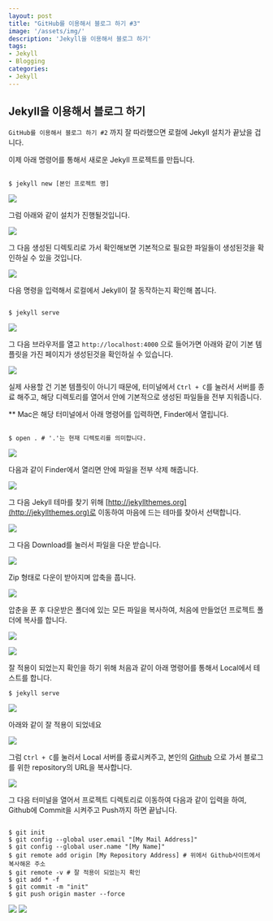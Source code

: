 ```yaml
---
layout: post
title: "GitHub를 이용해서 블로그 하기 #3"
image: '/assets/img/'
description: 'Jekyll을 이용해서 블로그 하기'
tags:
- Jekyll
- Blogging
categories:
- Jekyll
---
```


## Jekyll을 이용해서 블로그 하기

`GitHub를 이용해서 블로그 하기 #2` 까지 잘 따라했으면 로컬에 Jekyll 설치가 끝났을 겁니다.


이제 아래 명령어를 통해서 새로운 Jekyll 프로젝트를 만듭니다.


```

$ jekyll new [본인 프로젝트 명]

```

![](https://cdn-images-1.medium.com/max/800/1*-Bke4HqcrlYotTzilLl9ew.png)

그럼 아래와 같이 설치가 진행될것입니다.

![](https://cdn-images-1.medium.com/max/1200/1*WlQz9z6BihM0BGjYimIRDg.png)

그 다음 생성된 디렉토리로 가서 확인해보면 기본적으로 필요한 파일들이 생성된것을 확인하실 수 있을 것입니다.

![](https://cdn-images-1.medium.com/max/1200/1*1C8qGJ1OlRGMjtaUTitZ8g.png)

다음 명령을 입력해서 로컬에서 Jekyll이 잘 동작하는지 확인해 봅니다.

```

$ jekyll serve

```

![](https://cdn-images-1.medium.com/max/1200/1*9PO6LE-Ww-oO6ARQEOPzSA.png)

그 다음 브라우저를 열고 `http://localhost:4000` 으로 들어가면 아래와 같이 기본 템플릿을 가진 페이지가 생성된것을 확인하실 수 있습니다.

![](https://cdn-images-1.medium.com/max/1200/1*QwamW1R_79MkTZb2dNNxJg.png)

실제 사용할 건 기본 템플릿이 아니기 때문에, 터미널에서 `Ctrl + C`를 눌러서 서버를 종료 해주고, 해당 디렉토리를 열어서 안에 기본적으로 생성된 파일들을 전부 지워줍니다.

** Mac은 해당 터미널에서 아래 명령어를 입력하면, Finder에서 열립니다.
```

$ open . # '.'는 현재 디렉토리를 의미합니다.
```

![](https://cdn-images-1.medium.com/max/1200/1*JokTyXihafQu3ta-D7EOKA.png)

다음과 같이 Finder에서 열리면 안에 파일을 전부 삭제 해줍니다.

![](https://cdn-images-1.medium.com/max/1200/1*QyywRWUnsFiNawNVyZQNeg.png)

그 다음 Jekyll 테마를 찾기 위해 [http://jekyllthemes.org](http://jekyllthemes.org)로 이동하여 마음에 드는 테마를 찾아서 선택합니다.

![](https://cdn-images-1.medium.com/max/1200/1*EARSMs68EjJDmGbPS506dA.png)

그 다음 Download를 눌러서 파일을 다운 받습니다.

![](https://cdn-images-1.medium.com/max/1200/1*yh6KSUMMfXaPJZ-GgGoR-w.png)

Zip 형태로 다운이 받아지며 압축을 풉니다.

![](https://cdn-images-1.medium.com/max/1200/1*oAl68XWu8NZy00yyCiJk1Q.png)

압춘을 푼 후 다운받은 폴더에 있는 모든 파일을 복사하여, 처음에 만들었던 프로젝트 폴더에 복사를 합니다.

![](https://cdn-images-1.medium.com/max/1200/1*ecfcJylW9L6DJOcDrCFq2Q.png)

![](https://cdn-images-1.medium.com/max/1200/1*dSXtaOftPffAgrzHmkd2nA.png)


잘 적용이 되었는지 확인을 하기 위해 처음과 같이 아래 명령어를 통해서 Local에서 테스트를 합니다.

```
$ jekyll serve
```

![](https://cdn-images-1.medium.com/max/1200/1*FwRk24IKGbVCfLv51Y3fvA.png)

아래와 같이 잘 적용이 되었네요

![](https://cdn-images-1.medium.com/max/1200/1*jRqom41eYBoNv3ZB5nKEDw.png)

그럼 `Ctrl + C`를 눌러서 Local 서버를 종료시켜주고, 본인의 [Github](https://github.com) 으로 가서 블로그를 위한 repository의 URL을 복사합니다.

![](https://cdn-images-1.medium.com/max/1200/1*SSWbPwPN81_hoaltvCtZ0g.png)

그 다음 터미널을 열어서 프로젝트 디렉토리로 이동하여 다음과 같이 입력을 하여, Github에 Commit을 시켜주고 Push까지 하면 끝납니다.

```

$ git init
$ git config --global user.email "[My Mail Address]"
$ git config --global user.name "[My Name]"
$ git remote add origin [My Repository Address] # 위에서 Github사이트에서 복사해온 주소
$ git remote -v # 잘 적용이 되었는지 확인
$ git add * -f
$ git commit -m "init"
$ git push origin master --force
```

![](https://cdn-images-1.medium.com/max/2000/1*vmVpuhP3aImv5E1IhT9FVQ.png)
![](https://cdn-images-1.medium.com/max/2000/1*FjeCNu9RTB1_aUweuuVzpA.png)
